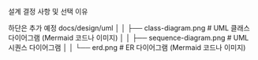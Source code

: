 설계 결정 사항 및 선택 이유

하단은 추가 예정 
docs/design/uml
│   │   ├── class-diagram.png            # UML 클래스 다이어그램 (Mermaid 코드나 이미지)
│   │   ├── sequence-diagram.png         # UML 시퀀스 다이어그램
│   │   └── erd.png                      # ER 다이어그램 (Mermaid 코드나 이미지)
